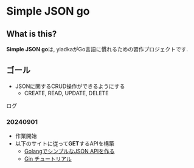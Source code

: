 # Simple JSON go
## What is this?
**Simple JSON go**は, yiadkaがGo言語に慣れるための習作プロジェクトです.

## ゴール
- JSONに関するCRUD操作ができるようにする
  - CREATE, READ, UPDATE, DELETE



ログ
### 20240901
- 作業開始
- 以下のサイトに従って**GET**するAPIを構築
  - [GolangでシンプルなJSON APIを作る](https://zenn.dev/tatsurom/articles/golang-simple-json-api)
  - [Gin チュートリアル](https://go.dev/doc/tutorial/web-service-gin)
